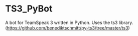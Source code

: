 # TS3_PyBot
A bot for TeamSpeak 3 written in Python. Uses the ts3 library. (https://github.com/benediktschmitt/py-ts3/tree/master/ts3)
